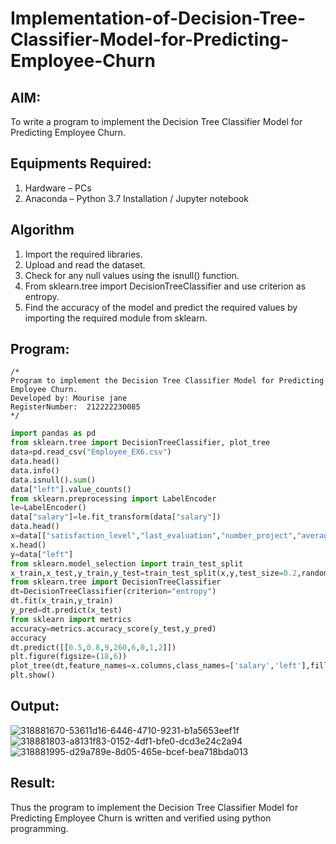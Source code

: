 # Implementation-of-Decision-Tree-Classifier-Model-for-Predicting-Employee-Churn

## AIM:
To write a program to implement the Decision Tree Classifier Model for Predicting Employee Churn.

## Equipments Required:
1. Hardware – PCs
2. Anaconda – Python 3.7 Installation / Jupyter notebook

## Algorithm
1. Import the required libraries.
2. Upload and read the dataset.
3. Check for any null values using the isnull() function.
4. From sklearn.tree import DecisionTreeClassifier and use criterion as entropy.
5. Find the accuracy of the model and predict the required values by importing the required module from sklearn.


## Program:
```
/*
Program to implement the Decision Tree Classifier Model for Predicting Employee Churn.
Developed by: Mourise jane
RegisterNumber:  212222230085
*/
```
```python
import pandas as pd
from sklearn.tree import DecisionTreeClassifier, plot_tree
data=pd.read_csv("Employee_EX6.csv")
data.head()
data.info()
data.isnull().sum()
data["left"].value_counts()
from sklearn.preprocessing import LabelEncoder
le=LabelEncoder()
data["salary"]=le.fit_transform(data["salary"])
data.head()
x=data[["satisfaction_level","last_evaluation","number_project","average_montly_hours","time_spend_company","Work_accident","promotion_last_5years","salary"]]
x.head()
y=data["left"]
from sklearn.model_selection import train_test_split
x_train,x_test,y_train,y_test=train_test_split(x,y,test_size=0.2,random_state=100)
from sklearn.tree import DecisionTreeClassifier
dt=DecisionTreeClassifier(criterion="entropy")
dt.fit(x_train,y_train)
y_pred=dt.predict(x_test)
from sklearn import metrics
accuracy=metrics.accuracy_score(y_test,y_pred)
accuracy
dt.predict([[0.5,0.8,9,260,6,0,1,2]])
plt.figure(figsize=(18,6))
plot_tree(dt,feature_names=x.columns,class_names=['salary','left'],filled=True)
plt.show()

```

## Output:
![318881670-53611d16-6446-4710-9231-b1a5653eef1f](https://github.com/sivabalan28/Implementation-of-Decision-Tree-Classifier-Model-for-Predicting-Employee-Churn/assets/113497347/8b1d0738-a695-4c7d-a9fe-34947fb6fefe)
![318881803-a8131f83-0152-4df1-bfe0-dcd3e24c2a94](https://github.com/sivabalan28/Implementation-of-Decision-Tree-Classifier-Model-for-Predicting-Employee-Churn/assets/113497347/cc5bdc15-fa5b-42fd-a7e6-5949354e6809)
![318881995-d29a789e-8d05-465e-bcef-bea718bda013](https://github.com/sivabalan28/Implementation-of-Decision-Tree-Classifier-Model-for-Predicting-Employee-Churn/assets/113497347/3c8ce3ac-65d9-4cff-922c-01c81d3302fb)

## Result:
Thus the program to implement the  Decision Tree Classifier Model for Predicting Employee Churn is written and verified using python programming.
